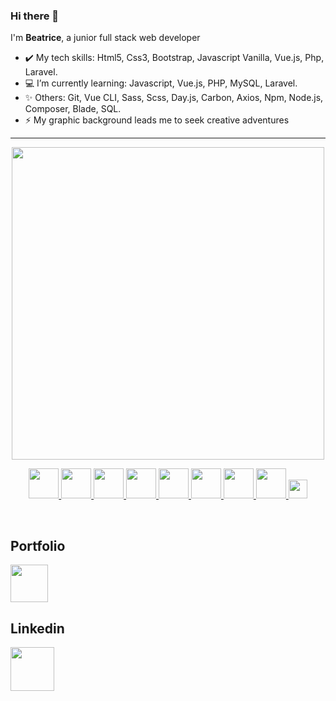 ### Hi there 👋

I'm <strong>Beatrice</strong>, a junior full stack web developer  

- ✔️ My tech skills: Html5, Css3, Bootstrap, Javascript Vanilla, Vue.js, Php, Laravel.
- 💻 I’m currently learning: Javascript, Vue.js, PHP, MySQL, Laravel.
- ✨ Others: Git, Vue CLI, Sass, Scss, Day.js, Carbon, Axios, Npm, Node.js, Composer, Blade, SQL.
- ⚡ My graphic background leads me to seek creative adventures

<hr> 
<p align="center">
<img src="https://user-images.githubusercontent.com/89645358/158966280-333cb730-9627-4452-8ac8-486773410b36.PNG" width="500px" >
  
 <p align="center"> 
    <a href="#" target="_blank"> <img src="https://cdn1.iconfinder.com/data/icons/logotypes/32/badge-html-5-256.png" width="48px"/> </a> 
    <a href="#" target="_blank"> <img src="https://cdn1.iconfinder.com/data/icons/logotypes/32/badge-css-3-256.png" width="48px"/> </a> 
    <a href="#" target="_blank"> <img src="https://upload.wikimedia.org/wikipedia/commons/7/73/Javascript-736400_960_720.png" width="48px"/> </a>                             <a href="#" target="_blank"> <img src="https://upload.wikimedia.org/wikipedia/commons/thumb/9/96/Sass_Logo_Color.svg/1200px-Sass_Logo_Color.svg.png" width="48px"/> </a>
    <a href="#" target="_blank"> <img src="https://upload.wikimedia.org/wikipedia/commons/thumb/2/27/PHP-logo.svg/1200px-PHP-logo.svg.png" width="48px"/> </a>
    <a href="#" target="_blank"> <img src="https://d1.awsstatic.com/asset-repository/products/amazon-rds/1024px-MySQL.ff87215b43fd7292af172e2a5d9b844217262571.png" width="48px"/> </a>                                               
<a href="#" target="_blank"> <img src="https://upload.wikimedia.org/wikipedia/commons/thumb/9/9a/Laravel.svg/1200px-Laravel.svg.png" width="48px"/> </a>               
<a href="#" target="_blank"> <img src="https://upload.wikimedia.org/wikipedia/commons/thumb/9/95/Vue.js_Logo_2.svg/1184px-Vue.js_Logo_2.svg.png" width="48px"/> </a> 
<a href="#" target="_blank"> <img src="https://user-images.githubusercontent.com/89645358/167121906-c91504ed-5f2b-43d3-b25a-0c1b9f8724e2.png" width="30px"/> </a>                   
</p>

<br/>

## Portfolio

<p align="left">

<a target="_blank" href = "https://bit.ly/beatrice-portfolio"> <img src="https://user-images.githubusercontent.com/89645358/167120076-f095f6b1-bbf0-41cc-bca9-a8ea2a9210ec.png" width="60px"/></a>
  
## Linkedin

<a target="_blank" href = "https://www.linkedin.com/in/beatrice-marin/"> <img src="https://user-images.githubusercontent.com/89645358/167121105-3650b588-2a80-492a-9183-97c824cdc8bc.png" width="70px"/></a>
  
</p>

<!--
**bealabea/bealabea** is a ✨ _special_ ✨ repository because its `README.md` (this file) appears on your GitHub profile.

Here are some ideas to get you started:

- 🔭 I’m currently working on ...
- 🌱 I’m currently learning ...
- 👯 I’m looking to collaborate on ...
- 🤔 I’m looking for help with ...
- 💬 Ask me about ...
- 📫 How to reach me: ...
- 😄 Pronouns: ...
- ⚡ Fun fact: ...
-->
